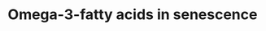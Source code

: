---
annotations:
- id: PW:0000277
  parent: regulatory pathway
  type: Pathway Ontology
  value: cellular senescence pathway
- id: PW:0000010
  parent: classic metabolic pathway
  type: Pathway Ontology
  value: lipid metabolic pathway
- id: PW:0001253
  parent: classic metabolic pathway
  type: Pathway Ontology
  value: fatty acid omega degradation pathway
authors:
- JuliaUM
- Egonw
- DeSl
- Nikita Krstevska
- Eweitz
- Khanspers
- AlexanderPico
citedin: ''
communities: []
description: 'Omega-3-polyunsaturated fatty acids may help with cellular senescence
  and other age-related conditions: Cognitive decline, Inflammation, Telomere shortening,
  DNA damage, and Epigenetic changes. Omega-3s are mainly found in fish and other
  seafood. However, most people in the world have low levels of EPA and DHA in their
  blood. Structured forms of omega-3s may have enhanced bioavailability and more powerful
  effects than simpler forms.'
last-edited: 2024-11-10
ndex: null
organisms:
- Homo sapiens
redirect_from:
- /index.php/Pathway:WP5432
- /instance/WP5432
- /instance/WP5432_r135755
revision: r135755
schema-jsonld:
- '@context': https://schema.org/
  '@id': https://wikipathways.github.io/pathways/WP5432.html
  '@type': Dataset
  creator:
    '@type': Organization
    name: WikiPathways
  description: 'Omega-3-polyunsaturated fatty acids may help with cellular senescence
    and other age-related conditions: Cognitive decline, Inflammation, Telomere shortening,
    DNA damage, and Epigenetic changes. Omega-3s are mainly found in fish and other
    seafood. However, most people in the world have low levels of EPA and DHA in their
    blood. Structured forms of omega-3s may have enhanced bioavailability and more
    powerful effects than simpler forms.'
  keywords:
  - 10,11,dihydro-12-oxo-RvE1
  - 10,11-dihydro-RvE1
  - 10-D4-NeuroP
  - 10-E4-NeuroP
  - 10-F4-NeuroP
  - 10-H4-NeuroP
  - 11-D4-NeuroP
  - 11-E4-NeuroP
  - 11-F4-NeuroP
  - 11-H4-NeuroP
  - 12-oxo-RvE1
  - 13-D4-NeuroP
  - 13-E4-NeuroP
  - 13-F4-NeuroP
  - 13S,14S-epoxy-maresin
  - 14-D4-NeuroP
  - 14-E4-NeuroP
  - 14-F4-NeuroP
  - 14-H4-NeuroP
  - 14-HpDPA
  - 14R-HDHA
  - 14S-HDHA
  - 14S-HpDHA
  - 15-F3-IsoP
  - 15S-HpEPE
  - 15d-PGJ3
  - 16-oxo-RvD2
  - 16S,17S-epoxy-DPA
  - 16S,17S-epoxyprotectin
  - 17-D4-NeuroP
  - 17-E4-NeuroP
  - 17-F4-NeuroP
  - 17-oxo-RvD1
  - 17R-HDHA
  - 17R-HpDHA
  - 17S-HDHA
  - 17S-HpDHA
  - 17S-HpDPA
  - 18-oxo-RvE1
  - 18R-HpEPE
  - 18S-RvE1
  - 18S-RvE2
  - 19-hydroxy-RvE1
  - 20-D4-NeuroP
  - 20-E4-NeuroP
  - 20-F4-NeuroP
  - 20-hydroxy-RvE1
  - 4-D4-NeuroP
  - 4-E4-NeuroP
  - 4-F4-NeuroP
  - 4S,5-epoxy-17R-HDHA
  - 4S,5-epoxy-17S-HDHA
  - 4S-hydroperoxy-17S-HDHA
  - 5(S)-HpEPE
  - 5S,12S,18R-TriHEPE
  - 5S,6S-epoxy-18R-HEPE
  - 5S,6S-epoxy-18S-HEPE
  - 5S-hydroxyperoxy-18R-HEPE
  - 5S-hydroxyperoxy-18S-HEPE
  - 7-D4-NeuroP
  - 7-E4-NeuroP
  - 7-F4-NeuroP
  - 7-oxo-RvD2
  - 7S,17S-diHpDHA
  - 7S,17S-diHpDPA
  - 7S,8-epoxy-17R-HDHA
  - 7S,8-epoxy-17S-HDHA
  - 7S-HpDHA
  - 7S-hydroperoxy-17S-HDHA
  - 8-oxo-RvD1
  - ALOX12
  - ALOX15
  - ALOX15B
  - ALOX5
  - AT-RvD1
  - AT-RvD2
  - AT-RvD3
  - AT-RvD4
  - CYP1A2
  - CYP2C8
  - CYP2C9
  - CYP2D6
  - CYP2E1
  - CYP3A4
  - Cytochrome P450
  - DPEP1
  - Docosahexaenoic acid (22:6,w3)
  - Docosapentaenoic acid (22:5,w3)
  - ELOVL2
  - ELOVL5
  - EPHX2
  - Eicosapentaenoic acid (20:5,w3)
  - Eicosatetraenoic acid (20:4,w3)
  - Eicosatrienoic acid (20:3,w3)
  - FADS1
  - FADS2
  - 'FPR2 '
  - GGT1
  - GPR32
  - GST
  - GSTM4
  - HPGD
  - LTA4H
  - LTB5
  - LTC4S
  - LTC5
  - LTD5
  - LXA5
  - MCTR1
  - MCTR2
  - MCTR3
  - MaR-L1
  - MaR-L2
  - Mar1(n-3 DPA)
  - Mar3(n-3 DPA)
  - Maresin 1
  - Maresin 2
  - PCTR1
  - PCTR2
  - PCTR3
  - PD1
  - PD1(n-3 DPA)
  - PD2(n-3 DPA)
  - PDX
  - PGD3
  - PGDS
  - PGE3
  - PGES
  - PGF3α
  - PGG3
  - PGH3
  - PGIS
  - PGJ3
  - PTGS1
  - PTGS2
  - Peroxidase
  - Phospholipase A2
  - RCTR1
  - RCTR2
  - RCTR3
  - RvD1
  - RvD2
  - RvD3
  - RvD4
  - RvD5
  - RvD6
  - RvE1
  - RvE2
  - RvE3
  - RvE4
  - RvT1
  - RvT2
  - RvT3
  - RvT4
  - Stearidonic acid (18:4,w3)
  - TXAS
  - Tetracosahexanoic acid (22:6,n-3)
  - Tetracosapentanoic acid (24:5,n-3)
  - TxA3
  - TxB3
  - Δ12-PGJ3
  - α-Linolenic acid  (18:3,w3)
  license: CC0
  name: Omega-3-fatty acids in senescence
seo: CreativeWork
title: Omega-3-fatty acids in senescence
wpid: WP5432
---